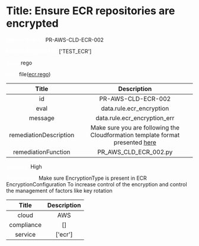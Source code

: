 



# Title: Ensure ECR repositories are encrypted


***<font color="white">Master Test Id:</font>*** PR-AWS-CLD-ECR-002

***<font color="white">Master Snapshot Id:</font>*** ['TEST_ECR']

***<font color="white">type:</font>*** rego

***<font color="white">rule:</font>*** file([ecr.rego])  
  
  
  
  

|Title|Description|
| :---: | :---: |
|id|PR-AWS-CLD-ECR-002|
|eval|data.rule.ecr_encryption|
|message|data.rule.ecr_encryption_err|
|remediationDescription|Make sure you are following the Cloudformation template format presented <a href='https://docs.aws.amazon.com/AWSCloudFormation/latest/UserGuide/aws-resource-ecr-repository.html#cfn-ecr-repository-imagetagmutability' target='_blank'>here</a>|
|remediationFunction|PR_AWS_CLD_ECR_002.py|


***<font color="white">Severity:</font>*** High

***<font color="white">Description:</font>*** Make sure EncryptionType is present in ECR EncryptionConfiguration To increase control of the encryption and control the management of factors like key rotation  
  
  

|Title|Description|
| :---: | :---: |
|cloud|AWS|
|compliance|[]|
|service|['ecr']|



[ecr.rego]: https://github.com/prancer-io/prancer-compliance-test/tree/master/aws/cloud/ecr.rego
